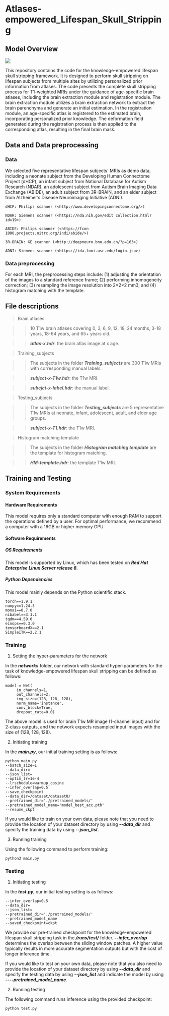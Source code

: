 # Atlases-empowered_Lifespan_Skull_Stripping

## Model Overview

![](https://github.com/limeiwang5050/Atlases-empowered_Lifespan_Skull_Stripping/Picture3-20.png)

This repository contains the code for the knowledge-empowered lifespan skull stripping framework. It is designed to perform skull stripping on lifespan subjects from multiple sites by utilizing personalized prior information from atlases. The code presents the complete skull stripping process for T1-weighted MRIs under the guidance of age-specific brain atlases, including the brain extraction module and registration module. The brain extraction module utilizes a brain extraction network to extract the brain parenchyma and generate an initial estimation. In the registration module, an age-specific atlas is registered to the estimated brain, incorporating personalized prior knowledge. The deformation field generated during the registration process is then applied to the corresponding atlas, resulting in the final brain mask.

## Data and Data preprocessing
### Data
We selected five representative lifespan subjects' MRIs as demo data, including a neonate subject from the Developing Human Connectome Project (dHCP), an infant subject from National Database for Autism Research (NDAR), an adolescent subject from Autism Brain Imaging Data Exchange (ABIDE), an adult subject from 3R-BRAIN, and an elder subject from Alzheimer’s Disease Neuroimaging Initiative (ADNI).

    dHCP: Philips scanner (<http://www.developingconnectome.org/>)
    
    NDAR: Siemens scanner (<https://nda.nih.gov/edit collection.html?id=19>)
    
    ABIDE: Philips scanner (<https://fcon 1000.projects.nitrc.org/indi/abide/>)
    
    3R-BRAIN: GE scanner (<http://deepneuro.bnu.edu.cn/?p=163>)
    
    ADNI: Siemens scanner (<https://ida.loni.usc.edu/login.jsp>)
    

### Data preprocessing
For each MRI, the preprocessing steps include: (1) adjusting the orientation of the images to a standard reference frame; (2) performing inhomogeneity correction; (3) resampling the image resolution into 2×2×2 mm3; and (4) histogram matching with the template.

## File descriptions
> Brain atlases

>> 10 T1w brain atlases covering 0, 3, 6, 9, 12, 18, 24 months, 3-18 years, 18-64 years, and 65+ years old.

>> ***atlas-x.hdr***: the brain atlas image at x age.

> Training_subjects

>> The subjects in the folder ***Training_subjects*** are 300 T1w MRIs with corresponding manual labels.

>> ***subject-x-T1w.hdr***: the T1w MRI.

>> ***subejct-x-label.hdr***: the manual label.

> Testing_subjects

>> The subjects in the folder ***Testing_subjects*** are 5 representative T1w MRIs at neonate, infant, adolescent, adult, and elder age groups.

>> ***subject-x-T1.hdr***: the T1w MRI.

> Histogram matching template

>> The subjects in the folder ***Histogram matching template*** are the template for histogram matching.

>> ***HM-template.hdr***: the template T1w MRI.


## Training and Testing
### System Requirements
#### Hardware Requirements
This model requires only a standard computer with enough RAM to support the operations defined by a user. For optimal performance, we recommend a computer with a 16GB or higher memory GPU.

#### Software Requirements
##### OS Requirements
This model is supported by Linux, which has been tested on ***Red Hat Enterprise Linux Server release 8***.
##### Python Dependencies
This model mainly depends on the Python scientific stack.

    torch==1.9.1
    numpy==1.24.3
    monai==0.7.0
    nibabel==3.1.1
    tqdm==4.59.0
    einops==0.3.0
    tensorboardX==2.1
    SimpleITK==2.2.1 




### Training

1. Setting the hyper-parameters for the network

In the ***networks*** folder, our network with standard hyper-parameters for the task of knowledge-empowered lifespan skull stripping can be defined as follows:

   ```
   model = Net(
        in_channels=1,
        out_channels=2,
        img_size=(128, 128, 128),
        norm_name='instance',
        conv_block=True,
        dropout_rate=0.0)
   ```
   
The above model is used for brain T1w MR image (1-channel input) and for 2-class outputs, and the network expects resampled input images with the size of (128, 128, 128). 

2. Initiating training

In the ***main.py***, our initial training setting is as follows:

   ```
   python main.py
   --batch_size=1
   --data_dir=
   --json_list=
   --optim_lr=1e-4
   --lrschedule=warmup_cosine
   --infer_overlap=0.5
   --save_checkpoint
   --data_dir=/dataset/dataset0/
   --pretrained_dir='./pretrained_models/'
   --pretrained_model_name='model_best_acc.pth'
   --resume_ckpt
   ```

If you would like to train on your own data, please note that you need to provide the location of your dataset directory by using ***--data_dir*** and specify the training data by using ***--json_list***.

3. Running training

Using the following command to perform training:

```
python3 main.py
```

### Testing
1. Initiating testing

In the ***test.py***, our initial testing setting is as follows:

```
--infer_overlap=0.5
--data_dir=
--json_list=
--pretrained_dir='./pretrained_models/'
--pretrained_model_name
--saved_checkpoint=ckpt
```

We provide our pre-trained checkpoint for the knowledge-empowered lifespan skull stripping task in the ***/runs/test/*** folder. ***--infer_overlap*** determines the overlap between the sliding window patches. A higher value typically results in more accurate segmentation outputs but with the cost of longer inference time.

If you would like to test on your own data, please note that you also need to provide the location of your dataset directory by using ***--data_dir*** and specify the testing data by using ***--json_list*** and indicate the model by using ***----pretrained_model_name***.

2. Running testing

The following command runs inference using the provided checkpoint:

```
python test.py
```

